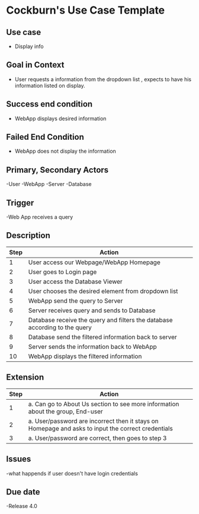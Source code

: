 # Cockburn's Use Case Template


## Use case
- Display info

## Goal in Context
- User  requests a information from the dropdown list , expects to have his 
information listed on display.

## Success end condition
- WebApp displays desired information

## Failed End Condition
- WebApp does not display the information 

## Primary, Secondary Actors
-User
-WebApp
-Server
-Database

## Trigger
-Web App receives a query

## Description

| Step 	| Action 	|
|---	|---	|
| 1 	| User access our Webpage/WebApp Homepage 	|
| 2 	| User goes to Login page	|
| 3 	| User access the Database Viewer 	|
| 4 	| User chooses the desired element from dropdown list	|
| 5 	| WebApp send the query to Server 	|
| 6 	| Server receives query and sends to Database 	|
| 7 	| Database receive the query and filters the database according to the query 	|
| 8 	| Database send the filtered information back to server 	|
| 9 	| Server sends the information back to WebApp	|
| 10 	| WebApp displays the filtered information	|

## Extension
| Step 	| Action 	|
|---	|---	|
| 1 	| a. Can go to About Us section to see more information about the group, End-user 	|
| 2 	| a. User/password are incorrect then it stays on Homepage and asks to input the      correct credentials	|
| 3 	| a. User/password are correct, then goes to step 3 	|


## Issues 
-what happends if user doesn't have login credentials

## Due date
-Release 4.0

